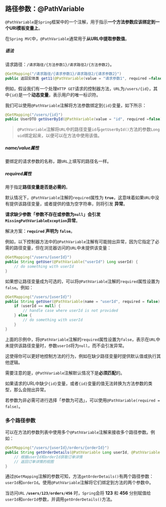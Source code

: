 
## 路径参数：@PathVariable

`@PathVariable`是`Spring`框架中的一个注解，用于指示**一个方法参数应该绑定到一个URI模板变量上**。

在`Spring MVC`中，`@PathVariable`通常用于**从URL中提取参数值**。

##### 语法

请求路径：`/请求路径/{方法参数1}/请求路径2/{方法参数2}`。

```java
@GetMapping("/请求路径/{请求参数1}/请求路径2/{请求参数2}")
public 返回实体类 get11(@PathVariable(value = "请求参数1", required =false)String 方法参数1, @PathVariable(value = "请求参数2", required =false)int 方法参数2){...}
```

例如，假设我们有一个处理`HTTP GET`请求的控制器方法，`URL`为`/users/{id}`，其中`{id}`是一个**动态变量**，表示用户的唯一标识符。

我们可以使用`@PathVariable`注解将方法参数绑定到`{id}`变量，如下所示：

```java
@GetMapping("/users/{id}")
public UserDTO getUserById(@PathVariable(value = "id", required =false) Long uid) {...}
```

>`@PathVariable`注解将`URL`中的路径变量`id`与`getUserById()`方法的参数`Long uid`绑定起来，以便可以在方法中使用该值。

##### name/value属性

要绑定的请求参数的名称，跟`URL`上填写的路径名一样。

##### required属性

用于指定**路径变量是否是必需的**。

默认情况下，`@PathVariable`注解的`required`属性为 **`true`**，这意味着如果`URL`中没有提供该路径变量，或者提供的值为空字符串，则将引发 **异常**。

**请求缺少参数「参数不存在或参数为`null`」会引发`MissingPathVariableException`异常**。

解决方案：**`required` 声明为 `false`**。

例如，以下控制器方法中的`@PathVariable`注解有可能抛出异常，因为它指定了必需的路径变量，但在浏览器访问的`URL`中未提供该变量：

```java
@GetMapping("/users/{userId}")
public String getUser(@PathVariable("userId") Long userId) {
    // do something with userId
}
```

如果想让路径变量成为可选的，可以将`@PathVariable`注解的`required`属性设置为`false`。例如：

```java
@GetMapping("/users/{userId}")
public String getUser(@PathVariable(name = "userId", required = false) Long userId) {
    if (userId == null) {
        // handle case where userId is not provided
    } else {
        // do something with userId
    }
}
```

上面的示例中，将`@PathVariable`注解的`required`属性设置为`false`，表示在`URL`中未提供该路径变量时，参数`userId`将为`null`，而不会引发异常。

这使得你可以更好地控制方法的行为，例如在缺少路径变量时提供默认值或执行其他逻辑。

需要注意的是，`@PathVariable`注解默认情况下是**必须匹配**的。

如果请求的URL中缺少`{id}`变量，或者`{id}`变量的值无法转换为方法参数的类型，那么会抛出异常。

若参数为非必需可进行选择「参数为可选」，可以使用`@PathVariable(required = false)`。

### 多个路径参数

可以在方法的参数列表中使用多个`@PathVariable`注解来接收多个路径参数。例如：

```java
@GetMapping("/users/{userId}/orders/{orderId}")
public String getOrderDetails(@PathVariable Long userId, @PathVariable Long orderId) {
    // 根据userId和orderId获取订单详情
    // 返回订单详情的视图
}

```

通过`@GetMapping`注解的参数可知，方法`getOrderDetails()`有两个路径参数：`userId`和`orderId`。使用`@PathVariable`注解将它们绑定到方法的两个参数中。

当访问`URL` **`/users/123/orders/456`** 时，`Spring`会将 **123** 和 **456** 分别赋值给`userId`和`orderId`参数，并调用`getOrderDetails()`方法。
